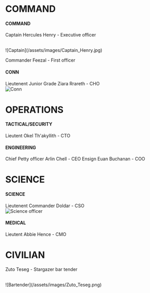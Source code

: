 # COMMAND
#### COMMAND
Captain Hercules Henry - Executive officer

<br />
![Captain](/assets/images/Captain_Henry.jpg)

Commander Feezal - First officer

#### CONN
Lieutenent Junior Grade Ziara Rrareth - CHO
<br />
![Conn](/assets/images/Ziara.png)


# OPERATIONS
#### TACTICAL/SECURITY
Lieutent Okel Th'akyllith - CTO

#### ENGINEERING

Chief Petty officer Arlin Chell - CEO
Ensign Euan Buchanan - COO

# SCIENCE
#### SCIENCE
Lieutenent Commander Doldar - CSO
<br />
![Science officer](/assets/images/Doldar.png)

#### MEDICAL
Lieutent Abbie Hence - CMO

# CIVILIAN
Zuto Teseg - Stargazer bar tender

<br /> 
![Bartender](/assets/images/Zuto_Teseg.png)

